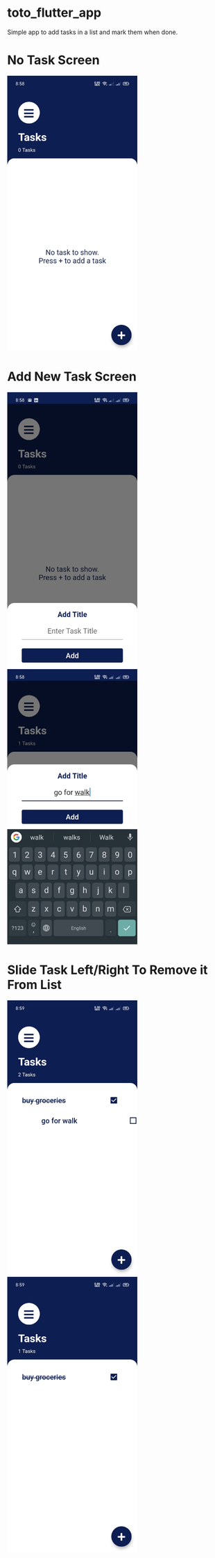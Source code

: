 # toto_flutter_app
Simple app to add tasks in a list and mark them when done.

# No Task Screen

<img src="/screenshots/1.jpg"  width="300" >

# Add New Task Screen

<img src="/screenshots/2.jpg"  width="300" >
<img src="/screenshots/3.jpg"  width="300" >

# Slide Task Left/Right To Remove it From List

<img src="/screenshots/4.jpg"  width="300" >
<img src="/screenshots/5.jpg"  width="300" >

